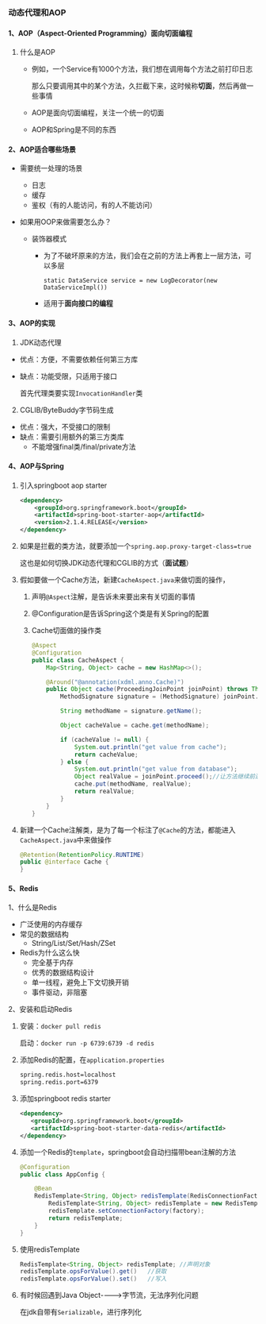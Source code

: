 ### 动态代理和AOP

#### 1、AOP（Aspect-Oriented Programming）面向切面编程

1. 什么是AOP

   - 例如，一个Service有1000个方法，我们想在调用每个方法之前打印日志

     那么只要调用其中的某个方法，久拦截下来，这时候称**切面**，然后再做一些事情

   - AOP是面向切面编程，关注一个统一的切面

   - AOP和Spring是不同的东西

#### 2、AOP适合哪些场景

- 需要统一处理的场景

  - 日志
  - 缓存
  - 鉴权（有的人能访问，有的人不能访问）

- 如果用OOP来做需要怎么办？

  - 装饰器模式

    - 为了不破坏原来的方法，我们会在之前的方法上再套上一层方法，可以多层

      `static DataService service = new LogDecorator(new DataServiceImpl())`

    - 适用于**面向接口的编程**



#### 3、AOP的实现

1. JDK动态代理

- 优点：方便，不需要依赖任何第三方库	

- 缺点：功能受限，只适用于接口

  首先代理类要实现`InvocationHandler`类

2. CGLIB/ByteBuddy字节码生成

- 优点：强大，不受接口的限制
- 缺点：需要引用额外的第三方类库
  - 不能增强final类/final/private方法



#### 4、AOP与Spring

1. 引入springboot aop starter

   ```xml
   <dependency>
       <groupId>org.springframework.boot</groupId>
       <artifactId>spring-boot-starter-aop</artifactId>
       <version>2.1.4.RELEASE</version>
   </dependency>
   
   ```

2. 如果是拦截的类方法，就要添加一个`spring.aop.proxy-target-class=true`

   这也是如何切换JDK动态代理和CGLIB的方式（**面试题**）

3. 假如要做一个Cache方法，新建`CacheAspect.java`来做切面的操作，

   1. 声明`@Aspect`注解，是告诉未来要出来有关切面的事情

   2. @Configuration是告诉Spring这个类是有关Spring的配置

   3. Cache切面做的操作类

      ```java
      @Aspect
      @Configuration
      public class CacheAspect {
          Map<String, Object> cache = new HashMap<>();
      
          @Around("@annotation(xdml.anno.Cache)")
          public Object cache(ProceedingJoinPoint joinPoint) throws Throwable {
              MethodSignature signature = (MethodSignature) joinPoint.getSignature();
      
              String methodName = signature.getName();
      
              Object cacheValue = cache.get(methodName);
      
              if (cacheValue != null) {
                  System.out.println("get value from cache");
                  return cacheValue;
              } else {
                  System.out.println("get value from database");
                  Object realValue = joinPoint.proceed();//让方法继续前进，做它应该做的事情
                  cache.put(methodName, realValue);
                  return realValue;
              }
          }
      }
      
      ```

      

4. 新建一个Cache注解类，是为了每一个标注了`@Cache`的方法，都能进入`CacheAspect.java`中来做操作

   ```java
   @Retention(RetentionPolicy.RUNTIME)
   public @interface Cache {
   }
   ```



#### 5、Redis

1、什么是Redis

- 广泛使用的内存缓存
- 常见的数据结构
  - String/List/Set/Hash/ZSet
- Redis为什么这么快
  - 完全基于内存
  - 优秀的数据结构设计
  - 单一线程，避免上下文切换开销
  - 事件驱动，非阻塞

2、安装和启动Redis

1. 安装：`docker pull redis`

   启动：`docker run -p 6739:6739 -d redis`

2. 添加Redis的配置，在`application.properties`

   ```xml
   spring.redis.host=localhost
   spring.redis.port=6379
   ```

3. 添加springboot redis starter

   ```xml
   <dependency>
      <groupId>org.springframework.boot</groupId>
      <artifactId>spring-boot-starter-data-redis</artifactId>
   </dependency>
   ```

4. 添加一个Redis的`template`，springboot会自动扫描带bean注解的方法

   ```java
   @Configuration
   public class AppConfig {
   
       @Bean
       RedisTemplate<String, Object> redisTemplate(RedisConnectionFactory factory) {
           RedisTemplate<String, Object> redisTemplate = new RedisTemplate<>();
           redisTemplate.setConnectionFactory(factory);
           return redisTemplate;
       }
   }
   ```

5. 使用redisTemplate

   ```java
   RedisTemplate<String, Object> redisTemplate; //声明对象
   redisTemplate.opsForValue().get()   //获取
   redisTemplate.opsForValue().set()   //写入
   ```

6. 有时候回遇到Java Object---->字节流，无法序列化问题

   在jdk自带有`Serializable`，进行序列化
